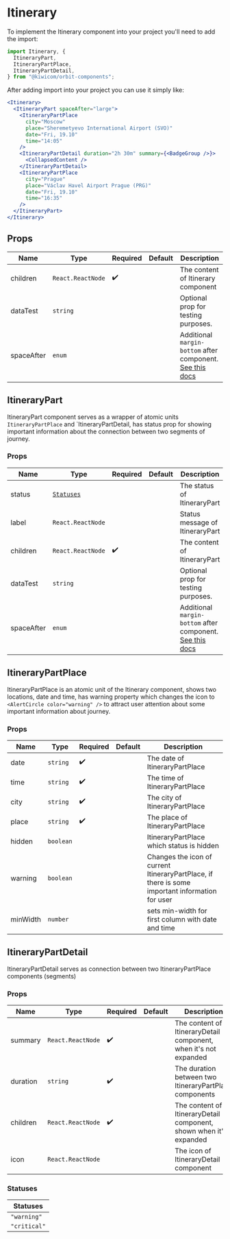 # Itinerary

To implement the Itinerary component into your project you'll need to add the import:

```jsx
import Itinerary, {
  ItineraryPart,
  ItineraryPartPlace,
  ItineraryPartDetail,
} from "@kiwicom/orbit-components";
```

After adding import into your project you can use it simply like:

```jsx
<Itinerary>
  <ItineraryPart spaceAfter="large">
    <ItineraryPartPlace
      city="Moscow"
      place="Sheremetyevo International Airport (SVO)"
      date="Fri, 19.10"
      time="14:05"
    />
    <ItineraryPartDetail duration="2h 30m" summary={<BadgeGroup />}>
      <CollapsedContent />
    </ItineraryPartDetail>
    <ItineraryPartPlace
      city="Prague"
      place="Václav Havel Airport Prague (PRG)"
      date="Fri, 19.10"
      time="16:35"
    />
  </ItineraryPart>
</Itinerary>
```

## Props

| Name       | Type              | Required           | Default | Description                                                                                                                                                    |
| ---------- | ----------------- | ------------------ | ------- | -------------------------------------------------------------------------------------------------------------------------------------------------------------- |
| children   | `React.ReactNode` | :heavy_check_mark: |         | The content of Itinerary component                                                                                                                             |
| dataTest   | `string`          |                    |         | Optional prop for testing purposes.                                                                                                                            |
| spaceAfter | `enum`            |                    |         | Additional `margin-bottom` after component. [See this docs](https://github.com/kiwicom/orbit/tree/master/packages/orbit-components/src/common/getSpacingToken) |

## ItineraryPart

ItineraryPart component serves as a wrapper of atomic units `ItineraryPartPlace` and `ItineraryPartDetail, has status prop for showing important information about the connection between two segments of journey.

### Props

| Name       | Type                    | Required           | Default | Description                                                                                                                                                    |
| ---------- | ----------------------- | ------------------ | ------- | -------------------------------------------------------------------------------------------------------------------------------------------------------------- |
| status     | [`Statuses`](#statuses) |                    |         | The status of ItineraryPart                                                                                                                                    |
| label      | `React.ReactNode`       |                    |         | Status message of ItineraryPart                                                                                                                                |
| children   | `React.ReactNode`       | :heavy_check_mark: |         | The content of ItineraryPart                                                                                                                                   |
| dataTest   | `string`                |                    |         | Optional prop for testing purposes.                                                                                                                            |
| spaceAfter | `enum`                  |                    |         | Additional `margin-bottom` after component. [See this docs](https://github.com/kiwicom/orbit/tree/master/packages/orbit-components/src/common/getSpacingToken) |

## ItineraryPartPlace

ItineraryPartPlace is an atomic unit of the Itinerary component, shows two locations, date and time, has warning property which changes the icon to `<AlertCircle color="warning" />` to attract user attention about some important information about journey.

### Props

| Name     | Type      | Required           | Default | Description                                                                                     |
| -------- | --------- | ------------------ | ------- | ----------------------------------------------------------------------------------------------- |
| date     | `string`  | :heavy_check_mark: |         | The date of ItineraryPartPlace                                                                  |
| time     | `string`  | :heavy_check_mark: |         | The time of ItineraryPartPlace                                                                  |
| city     | `string`  | :heavy_check_mark: |         | The city of ItineraryPartPlace                                                                  |
| place    | `string`  | :heavy_check_mark: |         | The place of ItineraryPartPlace                                                                 |
| hidden   | `boolean` |                    |         | ItineraryPartPlace which status is hidden                                                       |
| warning  | `boolean` |                    |         | Changes the icon of current ItineraryPartPlace, if there is some important information for user |
| minWidth | `number`  |                    |         | sets min-width for first column with date and time                                              |

## ItineraryPartDetail

ItineraryPartDetail serves as connection between two ItineraryPartPlace components (segments)

### Props

| Name     | Type              | Required           | Default      | Description                                                        |
| -------- | ----------------- | ------------------ | ------------ | ------------------------------------------------------------------ |
| summary  | `React.ReactNode` | :heavy_check_mark: |              | The content of ItineraryDetail component, when it's not expanded   |
| duration | `string`          | :heavy_check_mark: |              | The duration between two ItineraryPartPlace components             |
| children | `React.ReactNode` | :heavy_check_mark: |              | The content of ItineraryDetail component, shown when it's expanded |
| icon     | `React.ReactNode` |                    | <Airplane /> | The icon of ItineraryDetail component                              |

### Statuses

| Statuses     |
| ------------ |
| `"warning"`  |
| `"critical"` |
